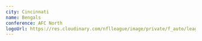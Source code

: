 ```yaml
---
city: Cincinnati
name: Bengals
conference: AFC North
logoUrl: https://res.cloudinary.com/nflleague/image/private/f_auto/league/okxpteoliyayufypqalq
---
```

